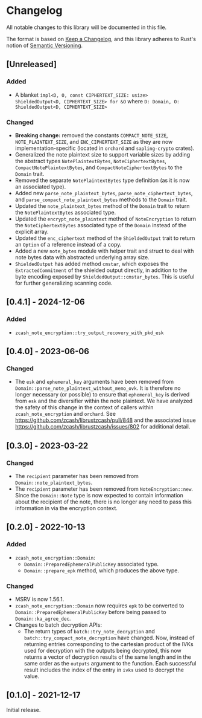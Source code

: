 # Changelog
All notable changes to this library will be documented in this file.

The format is based on [Keep a Changelog](https://keepachangelog.com/en/1.0.0/),
and this library adheres to Rust's notion of
[Semantic Versioning](https://semver.org/spec/v2.0.0.html).

## [Unreleased]
### Added
- A blanket `impl<D, O, const CIPHERTEXT_SIZE: usize> ShieldedOutput<D, CIPHERTEXT_SIZE> for &O`
    where `D: Domain, O: ShieldedOutput<D, CIPHERTEXT_SIZE>`

### Changed
- **Breaking change:** removed the constants `COMPACT_NOTE_SIZE`,
  `NOTE_PLAINTEXT_SIZE`, and `ENC_CIPHERTEXT_SIZE` as they are now
  implementation-specific (located in `orchard` and `sapling-crypto` crates).
- Generalized the note plaintext size to support variable sizes by adding the
  abstract types `NotePlaintextBytes`, `NoteCiphertextBytes`,
  `CompactNotePlaintextBytes`, and `CompactNoteCiphertextBytes` to the `Domain`
  trait.
- Removed the separate `NotePlaintextBytes` type definition (as it is now an
  associated type).
- Added new `parse_note_plaintext_bytes`, `parse_note_ciphertext_bytes`, and
  `parse_compact_note_plaintext_bytes` methods to the `Domain` trait.
- Updated the `note_plaintext_bytes` method of the `Domain` trait to return the
  `NotePlaintextBytes` associated type.
- Updated the `encrypt_note_plaintext` method of `NoteEncryption` to return the
  `NoteCiphertextBytes` associated type of the `Domain` instead of the explicit
  array.
- Updated the `enc_ciphertext` method of the `ShieldedOutput` trait to return an
  `Option` of a reference instead of a copy.
- Added a new `note_bytes` module with helper trait and struct to deal with note
  bytes data with abstracted underlying array size.
- `ShieldedOutput` has added method `cmstar`, which exposes the
  `ExtractedCommitment` of the shielded output directly, in addition to the
  byte encoding exposed by `ShieldedOutput::cmstar_bytes`. This is useful for
  further generalizing scanning code.

## [0.4.1] - 2024-12-06
### Added
- `zcash_note_encryption::try_output_recovery_with_pkd_esk`

## [0.4.0] - 2023-06-06
### Changed
- The `esk` and `ephemeral_key` arguments have been removed from
  `Domain::parse_note_plaintext_without_memo_ovk`. It is therefore no longer
  necessary (or possible) to ensure that `ephemeral_key` is derived from `esk`
  and the diversifier within the note plaintext. We have analyzed the safety of
  this change in the context of callers within `zcash_note_encryption` and
  `orchard`. See https://github.com/zcash/librustzcash/pull/848 and the
  associated issue https://github.com/zcash/librustzcash/issues/802 for
  additional detail.

## [0.3.0] - 2023-03-22
### Changed
- The `recipient` parameter has been removed from `Domain::note_plaintext_bytes`.
- The `recipient` parameter has been removed from `NoteEncryption::new`. Since
  the `Domain::Note` type is now expected to contain information about the
  recipient of the note, there is no longer any need to pass this information
  in via the encryption context.

## [0.2.0] - 2022-10-13
### Added
- `zcash_note_encryption::Domain`:
  - `Domain::PreparedEphemeralPublicKey` associated type.
  - `Domain::prepare_epk` method, which produces the above type.

### Changed
- MSRV is now 1.56.1.
- `zcash_note_encryption::Domain` now requires `epk` to be converted to
  `Domain::PreparedEphemeralPublicKey` before being passed to
  `Domain::ka_agree_dec`.
- Changes to batch decryption APIs:
  - The return types of `batch::try_note_decryption` and
    `batch::try_compact_note_decryption` have changed. Now, instead of
    returning entries corresponding to the cartesian product of the IVKs used for
    decryption with the outputs being decrypted, this now returns a vector of
    decryption results of the same length and in the same order as the `outputs`
    argument to the function. Each successful result includes the index of the
    entry in `ivks` used to decrypt the value.

## [0.1.0] - 2021-12-17
Initial release.
